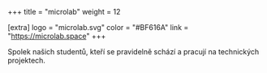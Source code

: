 +++
title = "microlab"
weight = 12

[extra]
logo = "microlab.svg"
color = "#BF616A"
link = "https://microlab.space"
+++

Spolek našich studentů, kteří se pravidelně schází a pracují na technických projektech.

